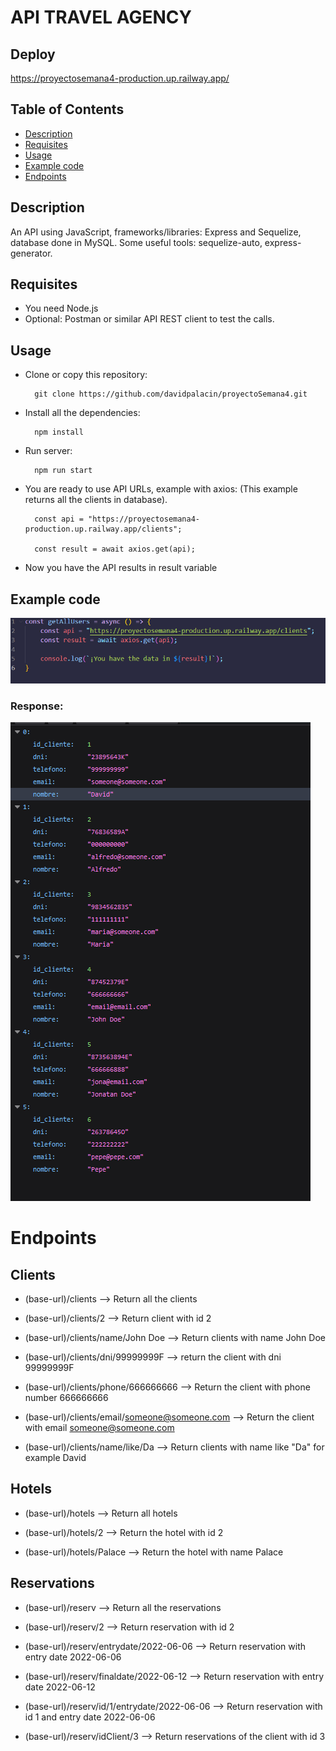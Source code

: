 # API TRAVEL AGENCY

## Deploy

https://proyectosemana4-production.up.railway.app/

## Table of Contents

- [Description](#desc)
- [Requisites](#requisites)
- [Usage](#usage)
- [Example code](#example)
- [Endpoints](#endpoints)

## Description <a name = "desc"></a>

An API using JavaScript, frameworks/libraries: Express and Sequelize, database done in MySQL. Some useful tools: sequelize-auto, express-generator.

## Requisites <a name = "requisites"></a>

- You need Node.js
- Optional: Postman or similar API REST client to test the calls.

## Usage <a name = "usage"></a>

- Clone or copy this repository: 

        git clone https://github.com/davidpalacin/proyectoSemana4.git
        
- Install all the dependencies:

        npm install

- Run server:

        npm run start

- You are ready to use API URLs, example with axios: (This example returns all the clients in database).

        const api = "https://proyectosemana4-production.up.railway.app/clients";

        const result = await axios.get(api);

- Now you have the API results in result variable

## Example code <a name = "example"></a>
![example of API request ](./img/example.png)
### Response:
![example of API response ](./img/exampleResponse.png)

# Endpoints <a name = "endpoints"></a>
## Clients
- (base-url)/clients --> Return all the clients

- (base-url)/clients/2 --> Return client with id 2
- (base-url)/clients/name/John Doe --> Return clients with name John Doe
- (base-url)/clients/dni/99999999F --> return the client with dni 99999999F
- (base-url)/clients/phone/666666666 --> Return the client with phone number 666666666
- (base-url)/clients/email/someone@someone.com --> Return the client with email someone@someone.com
- (base-url)/clients/name/like/Da --> Return clients with name like "Da" for example David

## Hotels
- (base-url)/hotels --> Return all hotels

- (base-url)/hotels/2 --> Return the hotel with id 2
- (base-url)/hotels/Palace --> Return the hotel with name Palace

## Reservations
- (base-url)/reserv --> Return all the reservations

- (base-url)/reserv/2 --> Return reservation with id 2
- (base-url)/reserv/entrydate/2022-06-06 --> Return reservation with entry date 2022-06-06
- (base-url)/reserv/finaldate/2022-06-12 --> Return reservation with entry date 2022-06-12
- (base-url)/reserv/id/1/entrydate/2022-06-06 --> Return reservation with id 1 and entry date 2022-06-06
- (base-url)/reserv/idClient/3 --> Return reservations of the client with id 3

